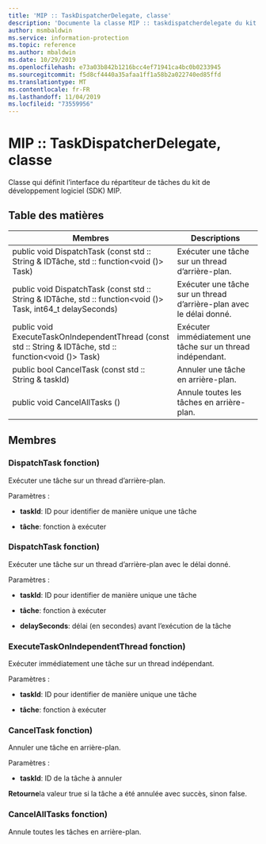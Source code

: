 ```yaml
---
title: 'MIP :: TaskDispatcherDelegate, classe'
description: 'Documente la classe MIP :: taskdispatcherdelegate du kit de développement logiciel (SDK) Microsoft Information Protection (MIP).'
author: msmbaldwin
ms.service: information-protection
ms.topic: reference
ms.author: mbaldwin
ms.date: 10/29/2019
ms.openlocfilehash: e73a03b842b1216bcc4ef71941ca4bc0b0233945
ms.sourcegitcommit: f5d8cf4440a35afaa1ff1a58b2a022740ed85ffd
ms.translationtype: MT
ms.contentlocale: fr-FR
ms.lasthandoff: 11/04/2019
ms.locfileid: "73559956"
---
```

# <a name="class-miptaskdispatcherdelegate"></a>MIP :: TaskDispatcherDelegate, classe 
Classe qui définit l’interface du répartiteur de tâches du kit de développement logiciel (SDK) MIP.
  
## <a name="summary"></a>Table des matières
 Membres                        | Descriptions                                
--------------------------------|---------------------------------------------
public void DispatchTask (const std :: String & IDTâche, std :: function\<void ()\> Task)  |  Exécuter une tâche sur un thread d’arrière-plan.
public void DispatchTask (const std :: String & IDTâche, std :: function\<void ()\> Task, int64_t delaySeconds)  |  Exécuter une tâche sur un thread d’arrière-plan avec le délai donné.
public void ExecuteTaskOnIndependentThread (const std :: String & IDTâche, std :: function\<void ()\> Task)  |  Exécuter immédiatement une tâche sur un thread indépendant.
public bool CancelTask (const std :: String & taskId)  |  Annuler une tâche en arrière-plan.
public void CancelAllTasks ()  |  Annule toutes les tâches en arrière-plan.
  
## <a name="members"></a>Membres
  
### <a name="dispatchtask-function"></a>DispatchTask fonction)
Exécuter une tâche sur un thread d’arrière-plan.

Paramètres :  
* **taskId**: ID pour identifier de manière unique une tâche 


* **tâche**: fonction à exécuter


  
### <a name="dispatchtask-function"></a>DispatchTask fonction)
Exécuter une tâche sur un thread d’arrière-plan avec le délai donné.

Paramètres :  
* **taskId**: ID pour identifier de manière unique une tâche 


* **tâche**: fonction à exécuter 


* **delaySeconds**: délai (en secondes) avant l’exécution de la tâche


  
### <a name="executetaskonindependentthread-function"></a>ExecuteTaskOnIndependentThread fonction)
Exécuter immédiatement une tâche sur un thread indépendant.

Paramètres :  
* **taskId**: ID pour identifier de manière unique une tâche 


* **tâche**: fonction à exécuter


  
### <a name="canceltask-function"></a>CancelTask fonction)
Annuler une tâche en arrière-plan.

Paramètres :  
* **taskId**: ID de la tâche à annuler



  
**Retourne**la valeur true si la tâche a été annulée avec succès, sinon false.
  
### <a name="cancelalltasks-function"></a>CancelAllTasks fonction)
Annule toutes les tâches en arrière-plan.
